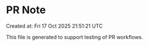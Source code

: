 # PR Note

Created at: Fri 17 Oct 2025 21:51:21 UTC

This file is generated to support testing of PR workflows.
